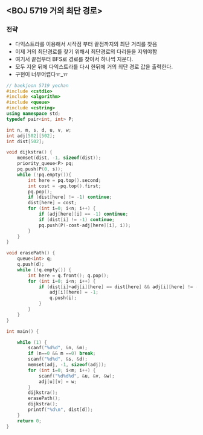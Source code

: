 ## <BOJ 5719 거의 최단 경로>

### 전략

- 다익스트라를 이용해서 시작점 부터 끝점까지의 최단 거리를 찾음
- 이제 거의 최단경로를 찾기 위해서 최단경로의 다리들을 지워야함
- 여기서 끝점부터 BFS로 경로를 찾아서 하나씩 지운다.
- 모두 지운 뒤에 다익스트라를 다시 한뒤에 거의 최단 경로 값을 출력한다.
- 구현이 너무어렵다ㅠ_ㅠ

```c++
// baekjoon 5719 yechan
#include <cstdio>
#include <algorithm>
#include <queue>
#include <cstring>
using namespace std;
typedef pair<int, int> P;

int n, m, s, d, u, v, w;
int adj[502][502];
int dist[502];

void dijkstra() {
	memset(dist, -1, sizeof(dist));
	priority_queue<P> pq;
	pq.push(P(0, s));
	while (!pq.empty()){
		int here = pq.top().second;
		int cost = -pq.top().first;
		pq.pop();
		if (dist[here] != -1) continue;
		dist[here] = cost;
		for (int i=0; i<n; i++) {
			if (adj[here][i] == -1) continue;
			if (dist[i] != -1) continue;
			pq.push(P(-cost-adj[here][i], i));
		}
	}
}

void erasePath() {
	queue<int> q;
	q.push(d);
	while (!q.empty()) {
		int here = q.front(); q.pop();
		for (int i=0; i<n; i++) {
			if (dist[i]+adj[i][here] == dist[here] && adj[i][here] != -1) {
				adj[i][here] = -1;
				q.push(i);
			}
		}
	}
}

int main() {

	while (1) {
		scanf("%d%d", &n, &m);
		if (n==0 && m ==0) break;
		scanf("%d%d", &s, &d);
		memset(adj, -1, sizeof(adj));
		for (int i=0; i<m; i++) {
			scanf("%d%d%d", &u, &v, &w);
			adj[u][v] = w;
		}
		dijkstra();
		erasePath();
		dijkstra();
		printf("%d\n", dist[d]);
	}
	return 0;
}
```